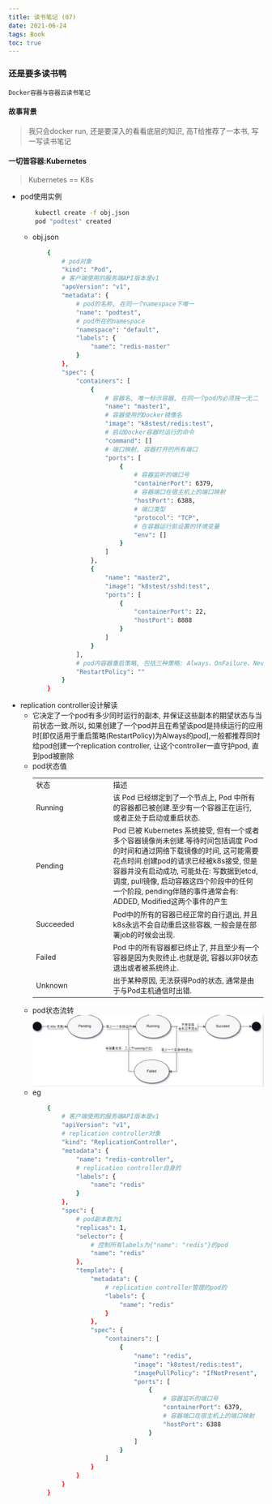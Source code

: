 ```yaml
---
title: 读书笔记 (07)
date: 2021-06-24
tags: Book
toc: true
---
```


### 还是要多读书鸭
    Docker容器与容器云读书笔记

<!-- more -->

#### 故事背景
> 我只会docker run, 还是要深入的看看底层的知识, 高T给推荐了一本书, 写一写读书笔记

#### 一切皆容器:Kubernetes
> Kubernetes == K8s
- pod使用实例
    ```bash
        kubectl create -f obj.json
        pod "podtest" created
    ```
    * obj.json
        ```bash
            {
                # pod对象
                "kind": "Pod",
                # 客户端使用的服务端API版本是v1
                "apoVersion": "v1",
                "metadata": {
                    # pod的名称, 在同一个namespace下唯一
                    "name": "podtest",
                    # pod所在的namespace
                    "namespace": "default",
                    "labels": {
                        "name": "redis-master"
                    }
                },
                "spec": {
                    "containers": [
                        {
                            # 容器名, 唯一标示容器, 在同一个pod内必须独一无二
                            "name": "master1",
                            # 容器使用的Docker镜像名
                            "image": "k8stest/redis:test",
                            # 启动Docker容器时运行的命令
                            "command": []
                            # 端口映射, 容器打开的所有端口
                            "ports": [
                                {
                                    # 容器监听的端口号
                                    "containerPort": 6379,
                                    # 容器端口在宿主机上的端口映射
                                    "hostPort": 6388,
                                    # 端口类型
                                    "protocol": "TCP",
                                    # 在容器运行前设置的环境变量
                                    "env": []
                                }
                            ]
                        },
                        {
                            "name": "master2",
                            "image": "k8stest/sshd:test",
                            "ports": [
                                {
                                    "containerPort": 22,
                                    "hostPort": 8888
                                }
                            ]
                        }
                    ],
                    # pod内容器重启策略, 包括三种策略: Always、OnFailure、Never
                    "RestartPolicy": ""
                }
            }
        ```
- replication controller设计解读
    * 它决定了一个pod有多少同时运行的副本, 并保证这些副本的期望状态与当前状态一致.所以, 如果创建了一个pod并且在希望该pod是持续运行的应用时\[即仅适用于重启策略(RestartPolicy)为Always的pod],一般都推荐同时给pod创建一个replication controller, 让这个controller一直守护pod, 直到pod被删除
    * pod状态值
        <table><tbody><tr><td>状态</td><td>描述</td></tr><tr><td>Running　　　　　　</td><td>该 Pod 已经绑定到了一个节点上, Pod 中所有的容器都已被创建.至少有一个容器正在运行, 或者正处于启动或重启状态.</td></tr><tr><td>Pending</td><td>Pod 已被 Kubernetes 系统接受, 但有一个或者多个容器镜像尚未创建.等待时间包括调度 Pod 的时间和通过网络下载镜像的时间, 这可能需要花点时间.创建pod的请求已经被k8s接受, 但是容器并没有启动成功, 可能处在: 写数据到etcd, 调度, pull镜像, 启动容器这四个阶段中的任何一个阶段, pending伴随的事件通常会有: ADDED, Modified这两个事件的产生</td></tr><tr><td>Succeeded</td><td>Pod中的所有的容器已经正常的自行退出, 并且k8s永远不会自动重启这些容器, 一般会是在部署job的时候会出现.</td></tr><tr><td>Failed</td><td>Pod 中的所有容器都已终止了, 并且至少有一个容器是因为失败终止.也就是说, 容器以非0状态退出或者被系统终止.</td></tr><tr><td>Unknown</td><td>出于某种原因, 无法获得Pod的状态, 通常是由于与Pod主机通信时出错.</td></tr></tbody></table>
    * pod状态流转
        ![pod状态流转](/img/20210624_1.png)
    * eg
        ```bash
            {
                # 客户端使用的服务端API版本是v1
                "apiVersion": "v1",
                # replication controller对象
                "kind": "ReplicationController",
                "metadata": {
                    "name": "redis-controller",
                    # replication controller自身的
                    "labels": {
                        "name": "redis"
                    }
                },
                "spec": {
                    # pod副本数为1
                    "replicas": 1,
                    "selector": {
                        # 控制所有labels为{"name": "redis"}的pod
                        "name": "redis"
                    },
                    "template": {
                        "metadata": {
                            # replication controller管理的pod的
                            "labels": {
                                "name": "redis"
                            }
                        },
                        "spec": {
                            "containers": [
                                {
                                    "name": "redis",
                                    "image": "k8stest/redis:test",
                                    "imagePullPolicy": "IfNotPresent",
                                    "ports": [
                                        {
                                            # 容器监听的端口号
                                            "containerPort": 6379,
                                            # 容器端口在宿主机上的端口映射
                                            "hostPort": 6388
                                        }
                                    ]
                                }
                            ]
                        }
                    }
                }
            }
        ```




